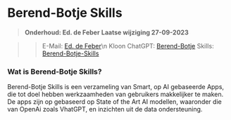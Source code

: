 # Berend-Botje Skills
> **Onderhoud: Ed. de Feber**
> **Laatse wijziging 27-09-2023**

>> E-Mail: [Ed. de Feber](mailto:ed.de.feber@outlook.com)\n
>> Kloon ChatGPT: [Berend-Botje](https://berend-botje-skills.streamlit.app/)
>> Skills: [Berend-Botje-Skills](https://berend-botje.streamlit.app/)

### Wat is Berend-Botje Skills?
Berend-Botje Skills is een verzameling van Smart, op AI gebaseerde Apps, die tot doel hebben werkzaamheden van gebruikers makkelijker te maken. De apps zijn op gebaseerd op State of the Art AI modellen, waaronder die van OpenAi zoals VhatGPT, en inzichten uit de data ondersteuning.
